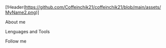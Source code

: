 [!Header(https://github.com/Coffeinchik21/coffeinchik21/blob/main/assets/MyName2.png)]

About me

Lenguages and Tools

Follow me